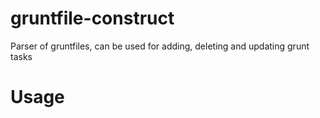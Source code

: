 gruntfile-construct
===================

Parser of gruntfiles, can be used for adding, deleting and updating grunt tasks

# Usage